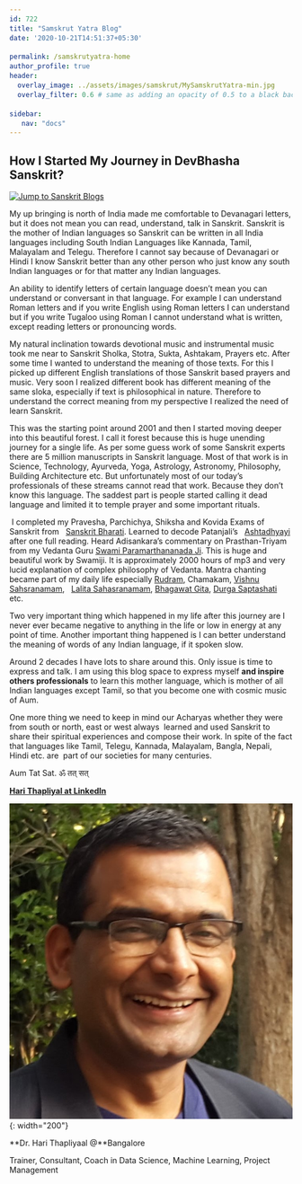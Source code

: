 ```yaml
---
id: 722    
title: "Samskrut Yatra Blog"
date: '2020-10-21T14:51:37+05:30'

permalink: /samskrutyatra-home
author_profile: true
header:
  overlay_image: ../assets/images/samskrut/MySamskrutYatra-min.jpg
  overlay_filter: 0.6 # same as adding an opacity of 0.5 to a black background

sidebar:
   nav: "docs"
---    
```


How I Started My Journey in DevBhasha Sanskrit?
-----------------------------------------------

[![Jump to Sanskrit Blogs](https://img.shields.io/badge/Goto-Sanskrit_Yatra_Blog-orange)](/samskrutyatra)

My up bringing is north of India made me comfortable to Devanagari letters, but it does not mean you can read, understand, talk in Sanskrit. Sanskrit is the mother of Indian languages so Sanskrit can be written in all India languages including South Indian Languages like Kannada, Tamil, Malayalam and Telegu. Therefore I cannot say because of Devanagari or Hindi I know Sanskrit better than any other person who just know any south Indian languages or for that matter any Indian languages.

An ability to identify letters of certain language doesn’t mean you can understand or conversant in that language. For example I can understand Roman letters and if you write English using Roman letters I can understand but if you write Tugaloo using Roman I cannot understand what is written, except reading letters or pronouncing words.

My natural inclination towards devotional music and instrumental music took me near to Sanskrit Sholka, Stotra, Sukta, Ashtakam, Prayers etc. After some time I wanted to understand the meaning of those texts. For this I picked up different English translations of those Sanskrit based prayers and music. Very soon I realized different book has different meaning of the same sloka, especially if text is philosophical in nature. Therefore to understand the correct meaning from my perspective I realized the need of learn Sanskrit.

This was the starting point around 2001 and then I started moving deeper into this beautiful forest. I call it forest because this is huge unending journey for a single life. As per some guess work of some Sanskrit experts there are 5 million manuscripts in Sanskrit language. Most of that work is in Science, Technology, Ayurveda, Yoga, Astrology, Astronomy, Philosophy, Building Architecture etc. But unfortunately most of our today’s professionals of these streams cannot read that work. Because they don’t know this language. The saddest part is people started calling it dead language and limited it to temple prayer and some important rituals.

 I completed my Pravesha, Parchichya, Shiksha and Kovida Exams of Sanskrit from   [Sanskrit Bharati](https://samskritabharati.in/). Learned to decode Patanjali’s   [Ashtadhyayi](https://ashtadhyayi.com/) after one full reading. Heard Adisankara’s commentary on Prasthan-Triyam from my Vedanta Guru [Swami Paramarthananada Ji](https://arshavidya.org/tribute-by-swami-paramarthananda/). This is huge and beautiful work by Swamiji. It is approximately 2000 hours of mp3 and very lucid explanation of complex philosophy of Vedanta. Mantra chanting became part of my daily life especially [Rudram](/samskrut/rudra-prashna), Chamakam, [Vishnu Sahsranamam](/samskrut/vishnu-sahasranaam),   [Lalita Sahasranamam](/samskrut/lalita-sahasranamam/), [Bhagawat Gita](/samskrutyatra-tags/#bhagwat-gita), [Durga Saptashati](/samskrutyatra-tags/#durga-saptashati) etc.

Two very important thing which happened in my life after this journey are I never ever became negative to anything in the life or low in energy at any point of time. Another important thing happened is I can better understand the meaning of words of any Indian language, if it spoken slow.

Around 2 decades I have lots to share around this. Only issue is time to express and talk. I am using this blog space to express myself **and inspire others professionals** to learn this mother language, which is mother of all Indian languages except Tamil, so that you become one with cosmic music of Aum.

One more thing we need to keep in mind our Acharyas whether they were from south or north, east or west always  learned and used Sanskrit to share their spiritual experiences and compose their work. In spite of the fact that languages like Tamil, Telegu, Kannada, Malayalam, Bangla, Nepali, Hindi etc. are  part of our societies for many centuries.

Aum Tat Sat. ॐ तत् सत्

[**Hari Thapliyal at LinkedIn**](https://linkedin.com/in/harithapliyal)

![Hari Thapliyaal](../assets/images/myphotos/Profilephoto1.jpg){: width="200"}

**Dr. Hari Thapliyaal @**Bangalore

Trainer, Consultant, Coach in Data Science, Machine Learning, Project Management
